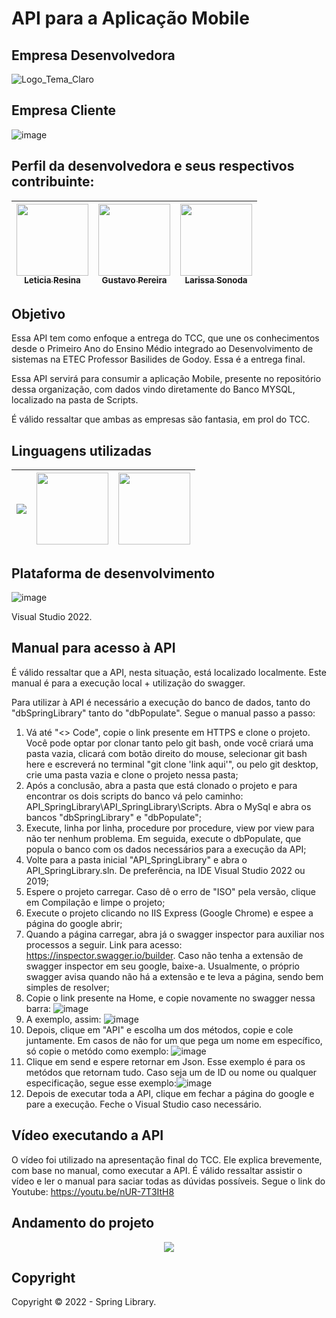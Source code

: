 # API para a Aplicação Mobile

## Empresa Desenvolvedora 

![Logo_Tema_Claro](https://user-images.githubusercontent.com/80417466/204097070-12365f5d-71a3-43c0-b86c-458c84d15c1b.png)

## Empresa Cliente 

![image](https://user-images.githubusercontent.com/80417466/205521539-e6f8519b-a243-455c-a31e-f6512c1eadd4.png)

## Perfil da desenvolvedora e seus respectivos contribuinte:

| [<img src="https://avatars.githubusercontent.com/u/80417466?v=4" width=115><br><sub>Leticia Resina</sub>](https://github.com/letyresina) | [<img src="https://avatars.githubusercontent.com/u/82532010?v=4" width=115><br><sub>Gustavo Pereira</sub>](https://github.com/PereiraGus) | [<img src="https://avatars.githubusercontent.com/u/82535458?v=4" width=115><br><sub>Larissa Sonoda</sub>](https://github.com/LarissaSonoda) |
| :---: | :---: | :---: 

## Objetivo

Essa API tem como enfoque a entrega do TCC, que une os conhecimentos desde o Primeiro Ano do Ensino Médio integrado ao Desenvolvimento de sistemas na ETEC Professor Basilides de Godoy. Essa é a entrega final.

Essa API servirá para consumir a aplicação Mobile, presente no repositório dessa organização, com dados vindo diretamente do Banco MYSQL, localizado na pasta de Scripts.

É válido ressaltar que ambas as empresas são fantasia, em prol do TCC.

## Linguagens utilizadas
 | <img src="https://upload.wikimedia.org/wikipedia/commons/thumb/0/0d/C_Sharp_wordmark.svg/200px-C_Sharp_wordmark.svg.png" witdh=115 /> | <img src="https://upload.wikimedia.org/wikipedia/commons/thumb/d/d4/Javascript-shield.svg/397px-Javascript-shield.svg.png" width=115> | <img src="https://miro.medium.com/max/1400/1*DZyivhX9QpnKxovKyQjZEw.png" width=115 /> |
| :---: | :---: | :---: 

## Plataforma de desenvolvimento

![image](https://user-images.githubusercontent.com/80417466/204288648-490a8bdb-f4a0-43aa-b72e-ba259aad94b0.png)

Visual Studio 2022.

## Manual para acesso à API 

É válido ressaltar que a API, nesta situação, está localizado localmente. Este manual é para a execução local + utilização do swagger. 

Para utilizar à API é necessário a execução do banco de dados, tanto do "dbSpringLibrary" tanto do "dbPopulate". Segue o manual passo a passo: 

1. Vá até "<> Code", copie o link presente em HTTPS e clone o projeto. Você pode optar por clonar tanto pelo git bash, onde você criará uma pasta vazia, clicará com botão direito do mouse, selecionar git bash here e escreverá no terminal "git clone 'link aqui'", ou pelo git desktop, crie uma pasta vazia e clone o projeto nessa pasta;
2. Após a conclusão, abra a pasta que está clonado o projeto e para encontrar os dois scripts do banco vá pelo caminho: API_SpringLibrary\API_SpringLibrary\Scripts. Abra o MySql e abra os bancos "dbSpringLibrary" e "dbPopulate";
3. Execute, linha por linha, procedure por procedure, view por view para não ter nenhum problema. Em seguida, execute o dbPopulate, que popula o banco com os dados necessários para a execução da API;
4. Volte para a pasta inicial "API_SpringLibrary" e abra o API_SpringLibrary.sln. De preferência, na IDE Visual Studio 2022 ou 2019;
5. Espere o projeto carregar. Caso dê o erro de "ISO" pela versão, clique em Compilação e limpe o projeto;
6. Execute o projeto clicando no IIS Express (Google Chrome) e espee a página do google abrir;
7. Quando a página carregar, abra já o swagger inspector para auxiliar nos processos a seguir. Link para acesso: https://inspector.swagger.io/builder. Caso não tenha a extensão de swagger inspector em seu google, baixe-a. Usualmente, o próprio swagger avisa quando não há a extensão e te leva a página, sendo bem simples de resolver;
8. Copie o link presente na Home, e copie novamente no swagger nessa barra: ![image](https://user-images.githubusercontent.com/80417466/204278181-10a582ce-1110-4873-8922-64a9f6f67d1a.png)
9. A exemplo, assim: ![image](https://user-images.githubusercontent.com/80417466/204284491-6fb134ea-0c32-428d-b97a-e8aff88c3fbb.png)
10. Depois, clique em "API" e escolha um dos métodos, copie e cole juntamente. Em casos de não for um que pega um nome em específico, só copie o metódo como exemplo: ![image](https://user-images.githubusercontent.com/80417466/204285253-87d1c117-423a-4c37-984b-5dc62e642366.png)
11. Clique em send e espere retornar em Json. Esse exemplo é para os metódos que retornam tudo. Caso seja um de ID ou nome ou qualquer especificação, segue esse exemplo:![image](https://user-images.githubusercontent.com/80417466/204288300-2c1f1d10-f136-43d1-92a9-b663389adde6.png)
12. Depois de executar toda a API, clique em fechar a página do google e pare a execução. Feche o Visual Studio caso necessário. 

## Vídeo executando a API

O vídeo foi utilizado na apresentação final do TCC. Ele explica brevemente, com base no manual, como executar a API. É válido ressaltar assistir o vídeo e ler o manual para saciar todas as dúvidas possíveis. Segue o link do Youtube: https://youtu.be/nUR-7T3ItH8

## Andamento do projeto

<p align = "center">
<img src="http://img.shields.io/static/v1?label=STATUS&message=CONCLUIDO&color=GREEN&style=for-the-badge"/>
</p>

## Copyright

Copyright :copyright: 2022 - Spring Library.

